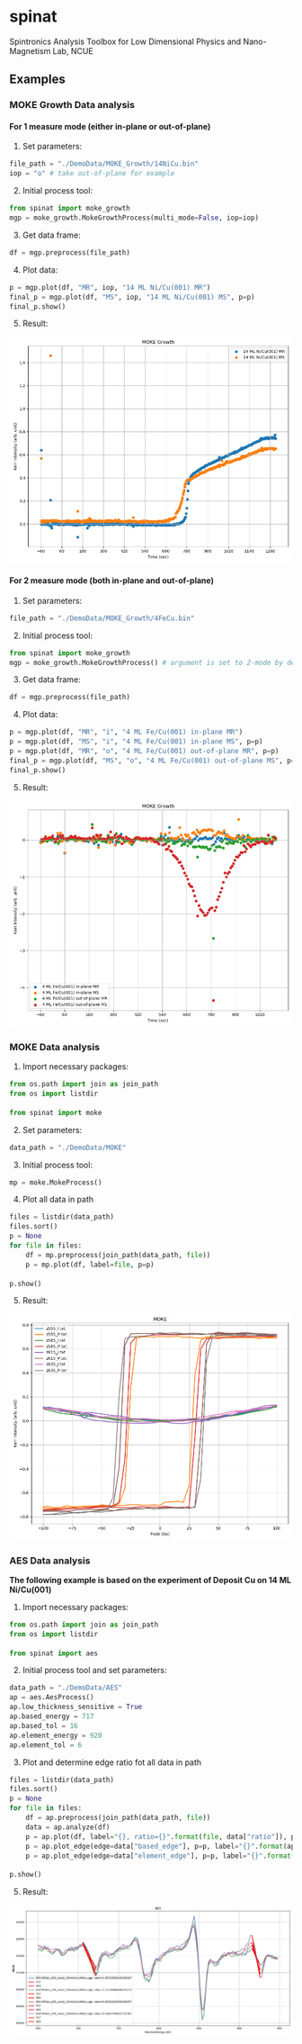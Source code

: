 # spinat

Spintronics Analysis Toolbox for Low Dimensional Physics and Nano-Magnetism Lab, NCUE

## Examples

### MOKE Growth Data analysis

#### For 1 measure mode (either in-plane or out-of-plane)

1. Set parameters:

```python
file_path = "./DemoData/MOKE_Growth/14NiCu.bin"
iop = "o" # take out-of-plane for example
```

2. Initial process tool:

```python
from spinat import moke_growth
mgp = moke_growth.MokeGrowthProcess(multi_mode=False, iop=iop)
```

3. Get data frame:

```python
df = mgp.preprocess(file_path)
```

4. Plot data:

```python
p = mgp.plot(df, "MR", iop, "14 ML Ni/Cu(001) MR")
final_p = mgp.plot(df, "MS", iop, "14 ML Ni/Cu(001) MS", p=p)
final_p.show()
```

5. Result:

![](./example/results/moke_growth_1mode_file.png)

#### For 2 measure mode (both in-plane and out-of-plane)

1. Set parameters:

```python
file_path = "./DemoData/MOKE_Growth/4FeCu.bin"
```

2. Initial process tool:

```python
from spinat import moke_growth
mgp = moke_growth.MokeGrowthProcess() # argument is set to 2-mode by default
```

3. Get data frame:

```python
df = mgp.preprocess(file_path)
```

4. Plot data:

```python
p = mgp.plot(df, "MR", "i", "4 ML Fe/Cu(001) in-plane MR")
p = mgp.plot(df, "MS", "i", "4 ML Fe/Cu(001) in-plane MS", p=p)
p = mgp.plot(df, "MR", "o", "4 ML Fe/Cu(001) out-of-plane MR", p=p)
final_p = mgp.plot(df, "MS", "o", "4 ML Fe/Cu(001) out-of-plane MS", p=p)
final_p.show()
```

5. Result:

![](./example/results/moke_growth_2mode_file.png)

### MOKE Data analysis

1. Import necessary packages:

```python
from os.path import join as join_path
from os import listdir

from spinat import moke
```

2. Set parameters:

```python
data_path = "./DemoData/MOKE"
```

3. Initial process tool:

```python
mp = moke.MokeProcess()
```

4. Plot all data in path

```python
files = listdir(data_path)
files.sort()
p = None
for file in files:
    df = mp.preprocess(join_path(data_path, file))
    p = mp.plot(df, label=file, p=p)

p.show()
```

5. Result:

![](./example/results/moke.png)


### AES Data analysis

**The following example is based on the experiment of Deposit Cu on 14 ML Ni/Cu(001)**

1. Import necessary packages:

```python
from os.path import join as join_path
from os import listdir

from spinat import aes
```

2. Initial process tool and set parameters:

```python
data_path = "./DemoData/AES"
ap = aes.AesProcess()
ap.low_thickness_sensitive = True
ap.based_energy = 717
ap.based_tol = 16
ap.element_energy = 920
ap.element_tol = 6
```

3. Plot and determine edge ratio fot all data in path

```python
files = listdir(data_path)
files.sort()
p = None
for file in files:
    df = ap.preprocess(join_path(data_path, file))
    data = ap.analyze(df)
    p = ap.plot(df, label="{}, ratio={}".format(file, data["ratio"]), p=p)
    p = ap.plot_edge(edge=data["based_edge"], p=p, label="{}".format(ap.based_energy))
    p = ap.plot_edge(edge=data["element_edge"], p=p, label="{}".format(ap.element_energy))

p.show()
```

5. Result:

![](./example/results/aes.png)